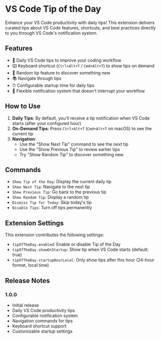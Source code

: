 # VS Code Tip of the Day

Enhance your VS Code productivity with daily tips! This extension delivers curated tips about VS Code features, shortcuts, and best practices directly to you through VS Code's notification system.

## Features

- 🎯 Daily VS Code tips to improve your coding workflow
- ⌨️ Keyboard shortcut (`Ctrl+Alt+T` / `Cmd+Alt+T`) to show tips on demand
- 🎲 Random tip feature to discover something new
- 📚 Navigate through tips
- ⏰ Configurable startup time for daily tips
- 🔧 Flexible notification system that doesn't interrupt your workflow

## How to Use

1. **Daily Tips**: By default, you'll receive a tip notification when VS Code starts (after your configured hour)
2. **On-Demand Tips**: Press `Ctrl+Alt+T` (`Cmd+Alt+T` on macOS) to see the current tip
3. **Navigation**:
   - Use the "Show Next Tip" command to see the next tip
   - Use the "Show Previous Tip" to review earlier tips
   - Try "Show Random Tip" to discover something new

## Commands

- `Show Tip of the Day`: Display the current daily tip
- `Show Next Tip`: Navigate to the next tip
- `Show Previous Tip`: Go back to the previous tip
- `Show Random Tip`: Display a random tip
- `Dismiss Tip for Today`: Skip today's tip
- `Disable Tips`: Turn off tips permanently

## Extension Settings

This extension contributes the following settings:

- `tipOfTheDay.enabled`: Enable or disable Tip of the Day
- `tipOfTheDay.showOnStartup`: Show tip when VS Code starts (default: true)
- `tipOfTheDay.startupHourLocal`: Only show tips after this hour (24-hour format, local time)

## Release Notes

### 1.0.0

- Initial release
- Daily VS Code productivity tips
- Configurable notification system
- Navigation commands for tips
- Keyboard shortcut support
- Customizable startup settings
